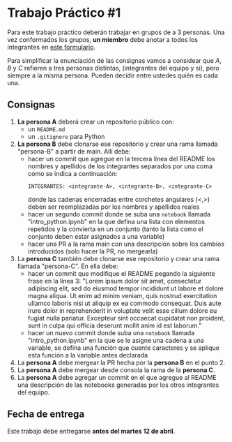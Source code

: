 # Trabajo Práctico #1

Para este trabajo práctico deberán trabajar en grupos de a 3 personas. Una vez conformados los grupos, **un miembro** debe anotar a todos los integrantes en [este formulario](https://forms.gle/ypXstqEBqJCwnxXg7).

Para simplificar la enunciación de las consignas vamos a considear que _A_, _B_ y _C_ refieren a tres personas distintas, (integrantes del equipo y si), pero siempre a la misma persona. Pueden decidir entre ustedes quién es cada una.

## Consignas

1. **La persona A** deberá crear un repositorio público con:
   - un `README.md`
   - un `.gitignore` para Python
2. **La persona B** debe clonarse ese repositorio y crear una rama llamada "persona-B" a partir de main. Allí debe:
   - hacer un commit que agregue en la tercera línea del README los nombres y apellidos de los integrantes separados por una coma como se indica a continuación:
        ```
        INTEGRANTES: <integrante-A>, <integrante-B>, <integrante-C>
        ```
        donde las cadenas encerradas entre corchetes angulares (_<_,_>_) deben ser reemplazadas por los nombres y apellidos reales
   - hacer un segundo commit donde se suba una `notebook` llamada "intro_python.ipynb" en la que defina una lista con elementos repetidos y la convierta en un conjunto (tanto la lista como el conjunto deben estar asignados a una variable)
   - hacer una PR a la rama main con una descripción sobre los cambios introducidos (solo hacer la PR, no mergearla)
3. La **persona C** también debe clonarse ese repositorio y crear una rama llamada "persona-C". En ella debe:
    - hacer un commit que modifique el README pegando la siguiente frase en la línea 3: "Lorem ipsum dolor sit amet, consectetur adipiscing elit, sed do eiusmod tempor incididunt ut labore et dolore magna aliqua. Ut enim ad minim veniam, quis nostrud exercitation ullamco laboris nisi ut aliquip ex ea commodo consequat. Duis aute irure dolor in reprehenderit in voluptate velit esse cillum dolore eu fugiat nulla pariatur. Excepteur sint occaecat cupidatat non proident, sunt in culpa qui officia deserunt mollit anim id est laborum."
    - hacer un nuevo commit donde suba una `notebook` llamada "intro_python.ipynb" en la que se le asigne una cadena a una variable, se defina una función que cuente caracteres y se aplique esta función a la variable antes declarada
4. La **persona A** debe mergear la PR hecha por la **persona B** en el punto 2.
5. La **persona A** debe mergear desde consola la rama de la **persona C**.
6. La **persona A** debe agregar un commit en el que agregue al README una descripción de las notebooks generadas por los otros integrantes del equipo.

## Fecha de entrega

Este trabajo debe entregarse **antes del martes 12 de abril**.